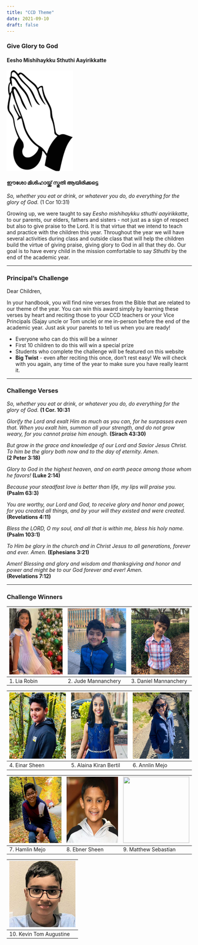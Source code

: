 ```yaml
---
title: "CCD Theme"
date: 2021-09-10
draft: false
---
```


### **Give Glory to God**

#### Eesho Mishihaykku Sthuthi Aayirikkatte

<img src="/img/sthuthi.jpg" width="180" width="100%" height="auto">
<p></p>

#### ഈശോ മിശിഹായ്ക്ക് സ്തുതി ആയിരിക്കട്ടെ

*So, whether you eat or drink, or whatever you do, do everything for the glory of God.* (1 Cor 10:31)

Growing up, we were taught to say *Eesho mishihaykku sthuthi aayirikkatte*, to our parents, our elders, fathers and sisters - not just as a sign of respect but also to give praise to the Lord. It is that virtue that we intend to teach and practice with the children this year. Throughout the year we will have several activities during class and outside class that will help the children build the virtue of giving praise, giving glory to God in all that they do. Our goal is to have every child in the mission comfortable to say *Sthuthi* by the end of the academic year.

---
###  Principal’s Challenge

Dear Children,

In your handbook, you will find nine verses from the Bible that are related to our theme of the year. You can win this award simply by learning these verses by heart and reciting those to your CCD teachers or your Vice Principals (Sajay uncle or Tom uncle) or me in-person before the end of the academic year. Just ask your parents to tell us when you are ready!
 
* Everyone who can do this will be a winner
* First 10 children to do this will win a special prize
* Students who complete the challenge will be featured on this website
* **Big Twist** - even after reciting this once, don’t rest easy! We will check with you again, any time of the year to make sure you have really learnt it. 

---

### Challenge Verses

*So, whether you eat or drink, or whatever you do, do everything for the glory of God.*
**(1 Cor. 10:31**

*Glorify the Lord and exalt Him as much as you can, for he surpasses even that.*
*When you exalt him, summon all your strength, and do not grow weary, for you cannot praise him enough.*
**(Sirach 43:30)**

*But grow in the grace and knowledge of our Lord and Savior Jesus Christ. To him be the glory both now and to the day of eternity. Amen.*  
**(2 Peter 3:18)**

*Glory to God in the highest heaven,*
*and on earth peace among those whom he favors!*
**(Luke 2:14)**

*Because your steadfast love is better than life, my lips will praise you.*
**(Psalm 63:3)**

*You are worthy, our Lord and God, to receive glory and honor and power,*
*for you created all things, and by your will they existed and were created.*
**(Revelations 4:11)**

*Bless the LORD, O my soul, and all that is within me, bless his holy name.*
**(Psalm 103:1)**

*To Him be glory in the church and in Christ Jesus to all generations, forever and ever. Amen.*
**(Ephesians 3:21)**

*Amen! Blessing and glory and wisdom and thanksgiving and honor and power and might be to our God forever and ever! Amen.*  
**(Revelations 7:12)**

---

### Challenge Winners

| <img src="/img/PrincipleChallengeWinners/IMG-20240104-WA0004 (1).jpg" width="180" width="100%" height="180"> |<img src="/img/PrincipleChallengeWinners/IMG-20240121-WA0010 (1).jpg" width="180" width="100%" height="180">|<img src="/img/PrincipleChallengeWinners/IMG-20240121-WA0011 (1).jpg" width="180" width="100%" height="180"> |
| ------------- | ------------- | ------------- |
| 1. Lia Robin |  2. Jude Mannanchery |  3. Daniel Mannanchery |

| <img src="/img/PrincipleChallengeWinners/Ainer 4.jpg" width="180" width="100%" height="180"> | <img src="/img/PrincipleChallengeWinners/WA0013 5(1).jpg" width="180" width="100%" height="180"> | <img src="/img/PrincipleChallengeWinners/Annlin 6.jpg" width="180" width="100%" height="180"> |
| ------------- | ------------- | ------------- |
| 4. Einar Sheen | 5. Alaina Kiran Bertil | 6. Annlin Mejo |

| <img src="/img/PrincipleChallengeWinners/Hamlin 7.jpg" width="180" width="100%" height="180"> | <img src="/img/PrincipleChallengeWinners/Ebner.jpg" width="180" width="100%" height="180"> | <img src="/img/PrincipleChallengeWinners/Mathew.jpg" width="180" width="100%" height="180"> |
| ------------- | ------------- | ------------- |
| 7. Hamlin Mejo | 8. Ebner Sheen | 9. Matthew Sebastian |

| <img src="/img/PrincipleChallengeWinners/Kevin.jpg" width="180" width="100%" height="180"> |
| ------------- |
| 10. Kevin Tom Augustine |
